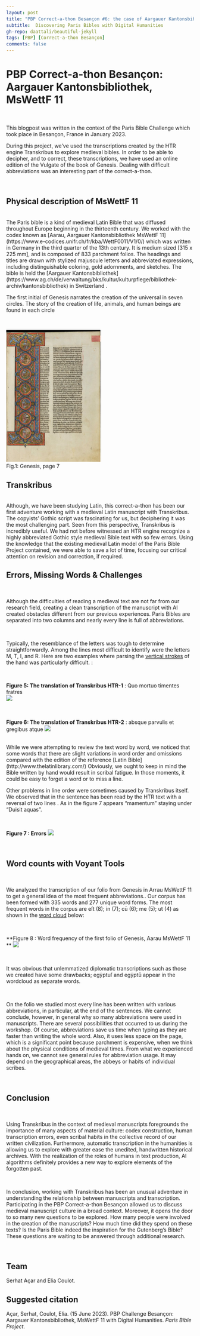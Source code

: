 ```yaml
---
layout: post
title: "PBP Correct-a-thon Besançon #6: the case of Aargauer Kantonsbibliothek, MsWettF 11"
subtitle:  Discovering Paris Bibles with Digital Humanities
gh-repo: daattali/beautiful-jekyll
tags: [PBP] [Correct-a-thon Besançon]
comments: false
---
```

<base target="_blank">

# **PBP Correct-a-thon Besançon: Aargauer Kantonsbibliothek, MsWettF 11**

<br>

This blogpost was written in the context of the Paris Bible Challenge which took place in Besançon, France in January 2023. 

During this project, we’ve used the transcriptions created by the HTR engine Transkribus  to explore medieval bibles. In order to be able to decipher, and to correct, these transcriptions, we have used an online edition of the Vulgate of the book of Genesis. Dealing with difficult abbreviations was an interesting part of the correct-a-thon.



<br>

## **Physical description of MsWettF 11**

<br>
The Paris bible is a kind of medieval Latin Bible that was diffused throughout Europe beginning in the thirteenth century. We worked with the codex known as [Aarau, Aargauer Kantonsbibliothek MsWettF 11](https://www.e-codices.unifr.ch/fr/kba/WettF0011/V1/0/) which was written in Germany in the third quarter of the 13th century. It is medium sized  [315 x 225 mm], and is composed of  833 parchment folios. The headings and titles are drawn with stylized majuscule letters and abbreviated expressions, including distinguishable coloring, gold adornments, and sketches. The bible is held the [Aargauer Kantonsbibliothek](https://www.ag.ch/de/verwaltung/bks/kultur/kulturpflege/bibliothek-archiv/kantonsbibliothek) in Switzerland . 

<br>

The first initial of Genesis narrates the creation of the universal in seven circles. The story of the creation of life, animals, and human beings are found in each circle

<br>
<p>
<img src="/assets/PBP_MsWettf11_GenesisP1.png" style="zoom:50%;" />
 <br>
 Fig.1: Genesis, page 7
 </p>


## **Transkribus**
<br>
Although, we have been studying Latin, this correct-a-thon has been our first adventure working with a medieval Latin manuscript with Transkribus. The copyists’ Gothic script  was fascinating for us, but deciphering it was the most challenging part. Seen from this perspective, Transkribus is incredibly useful. We had not before witnessed an HTR engine recognize a highly abbreviated Gothic style medieval Bible text with so few errors. Using the knowledge that the existing medieval Latin model of the Paris Bible Project contained, we were able to save a lot of time, focusing our critical attention on revision and correction, if required.  

<br>

## **Errors, Missing Words & Challenges**

<br>

Although the difficulties of reading a medieval text are not far from our research field, creating a clean transcription of the manuscript with AI created obstacles different from our previous experiences. Paris Bibles are separated into two columns and nearly every line is full of abbreviations.

<br>


Typically, the resemblance of the letters was tough to determine straightforwardly. Among the lines most difficult to identify were the letters M, T, I, and R. Here are two examples where parsing the [vertical strokes](https://en.wikipedia.org/wiki/Minim_(palaeography)) of the hand was particularly difficult. :

<br>

  
**Figure 5: The translation of Transkribus HTR-1** :  Quo mortuo timentes fratres  
<img src=“/assets/PBP_MsWettf11_HTR_1.png” style= “zoom:50%;” />


<br>


**Figure 6: The translation of Transkribus HTR-2** : absque parvulis et gregibus atque
<img src=“/assets/PBP_MsWettf11_HTR_2.png” style= “zoom:%50;” />

<br>
While we were attempting to review the text word by word, we noticed that some words that there are slight variations in word order and omissions compared with the edition of the reference [Latin Bible](http://www.thelatinlibrary.com/) Obviously, we ought to keep in mind the Bible written by hand would result in scribal fatigue. In those moments, it could be easy to forget a word or to miss a line. 

Other problems in line order were sometimes caused by Transkribus itself. We observed that in the sentence has been read by the HTR text with a reversal of two lines . As in the figure 7 appears “mamentum” staying under “Duisit aquas”. 

<br>


**Figure 7 : Errors** 
<img src = “/assets/PBP_MsWettf11_Errors.png” style= “zoom:%50;” />

<br>

## **Word counts with Voyant Tools**

<br>

We analyzed the transcription of our folio from Genesis in Arrau MsWettF 11 to get a general idea of the most frequent abbreviations.. Our corpus has been formed with 335 words and 277 unique word forms. The most frequent words in the corpus are eſt (8); in (7); cū (6); me (5); ut (4) as shown in the [word cloud](https://voyant-tools.org/?corpus=28f3f522f5807628c4865d3c63b82bd6&query=%22e%C5%BFt%20eo%C5%BF%22~5#)  below:

<br>


**Figure 8 : Word frequency of the first folio of Genesis, Aarau MsWettF 11 **
 <img src=“/assets/PBP_MS5_Visuel.png” style= “zoom:%50;” />

<br>


 It was obvious that unlemmatized diplomatic transcriptions such as those we created have some drawbacks; egẏptuſ and egẏptū appear in the wordcloud as separate words.

<br>

On the folio we studied most every line has been written with various abbreviations, in particular, at the end of the sentences. We cannot conclude, however, in general why so many abbreviations were used in manuscripts. There are several possibilities that occurred to us during the workshop. Of course, abbreviations save us time when typing as they are faster than writing the whole word. Also, it uses less space on the page, which is a significant point because parchment is expensive, when we think about the physical conditions of medieval times. From what we experienced hands on, we cannot see general rules for abbreviation usage. It may depend on the geographical areas, the abbeys or habits of individual scribes.  



<br>

## **Conclusion**

<br>

Using Transkribus in the context of medieval manuscripts foregrounds the importance of many aspects of material culture: codex construction, human transcription errors, even  scribal habits in the collective record of our written civilization. Furthermore, automatic transcription in the humanities is allowing us to explore with greater ease the unedited, handwritten historical archives. With the realization of the roles of humans in text production, AI algorithms definitely provides a new way to explore elements of the forgotten past. 

<br>

In conclusion, working with Transkribus has been an unusual adventure in understanding the relationship between manuscripts and transcription. Participating in the PBP Correct-a-thon Besançon allowed us to discuss medieval manuscript culture in a broad context. Moreover, it opens the door to so many new questions to be explored. How many people were involved in the creation of the manuscripts? How much time did they spend on these texts? Is the Paris Bible indeed the inspiration for the Gutenberg’s Bible? These questions are waiting to be answered through additional research.

<br>

## Team
Serhat Açar and Elia Coulot. 

## Suggested citation
Açar, Serhat, Coulot, Elia. (15 June 2023). PBP Challenge Besançon: Aargauer Kantonsbibliothek, MsWettF 11 with Digital Humanities. *Paris Bible Project.*



